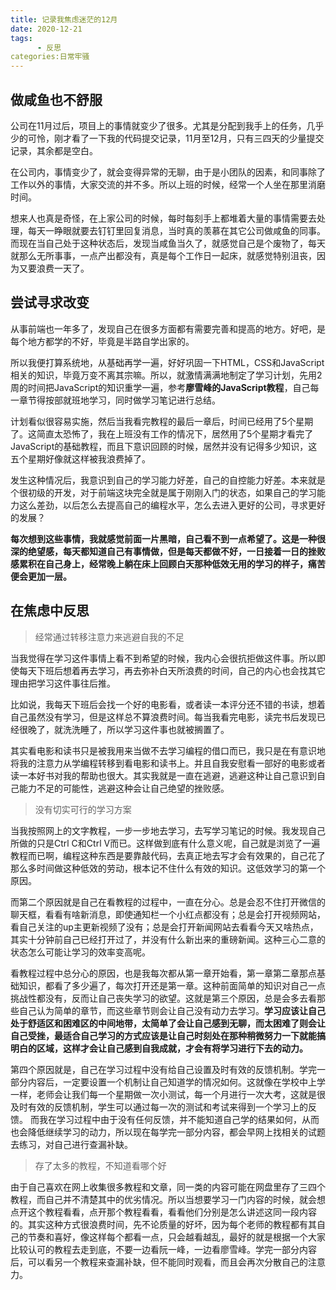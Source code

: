 ```yaml
---
title: 记录我焦虑迷茫的12月
date: 2020-12-21
tags:
      - 反思
categories:日常牢骚 
---
```

##  做咸鱼也不舒服

公司在11月过后，项目上的事情就变少了很多。尤其是分配到我手上的任务，几乎少的可怜，刚才看了一下我的代码提交记录，11月至12月，只有三四天的少量提交记录，其余都是空白。

在公司内，事情变少了，就会变得异常的无聊，由于是小团队的因素，和同事除了工作以外的事情，大家交流的并不多。所以上班的时候，经常一个人坐在那里消磨时间。

想来人也真是奇怪，在上家公司的时候，每时每刻手上都堆着大量的事情需要去处理，每天一睁眼就要去钉钉里回复消息，当时真的羡慕在其它公司做咸鱼的同事。而现在当自己处于这种状态后，发现当咸鱼当久了，就感觉自己是个废物了，每天就那么无所事事，一点产出都没有，真是每个工作日一起床，就感觉特别沮丧，因为又要浪费一天了。

##  尝试寻求改变

从事前端也一年多了，发现自己在很多方面都有需要完善和提高的地方。好吧，是每个地方都学的不好，毕竟是半路自学出家的。

所以我便打算系统地，从基础再学一遍，好好巩固一下HTML，CSS和JavaScript相关的知识，毕竟万变不离其宗嘛。所以，就激情满满地制定了学习计划，先用2周的时间把JavaScript的知识重学一遍，参考**廖雪峰的JavaScript教程**，自己每一章节得按部就班地学习，同时做学习笔记进行总结。

计划看似很容易实施，然后当我看完教程的最后一章后，时间已经用了5个星期了。这简直太恐怖了，我在上班没有工作的情况下，居然用了5个星期才看完了JavaScript的基础教程，而且下意识回顾的时候，居然并没有记得多少知识，这五个星期好像就这样被我浪费掉了。

发生这种情况后，我意识到自己的学习能力好差，自己的自控能力好差。本来就是个很初级的开发，对于前端这块完全就是属于刚刚入门的状态，如果自己的学习能力这么差劲，以后怎么去提高自己的编程水平，怎么去进入更好的公司，寻求更好的发展？

**每次想到这些事情，我就感觉前面一片黑暗，自己看不到一点希望了。这是一种很深的绝望感，每天都知道自己有事情做，但是每天都做不好，一日接着一日的挫败感累积在自己身上，经常晚上躺在床上回顾白天那种低效无用的学习的样子，痛苦便会更加一层。**

##  在焦虑中反思

>经常通过转移注意力来逃避自我的不足

当我觉得在学习这件事情上看不到希望的时候，我内心会很抗拒做这件事。所以即使每天下班后想着再去学习，再去弥补白天所浪费的时间，自己的内心也会找其它理由把学习这件事往后推。

比如说，我每天下班后会找一个好的电影看，或者读一本评分还不错的书读，想着自己虽然没有学习，但是这样总不算浪费时间。每当我看完电影，读完书后发现已经很晚了，就洗洗睡了，所以学习这件事也就被搁置了。

其实看电影和读书只是被我用来当做不去学习编程的借口而已，我只是在有意识地将我的注意力从学编程转移到看电影和读书上。并且自我安慰看一部好的电影或者读一本好书对我的帮助也很大。其实我就是一直在逃避，逃避这种让自己意识到自己能力不足的可能性，逃避这种会让自己绝望的挫败感。

>没有切实可行的学习方案

当我按照网上的文字教程，一步一步地去学习，去写学习笔记的时候。我发现自己所做的只是Ctrl C和Ctrl V而已。这样做到底有什么意义呢，自己就是浏览了一遍教程而已啊，编程这种东西是要靠敲代码，去真正地去写才会有效果的，自己花了那么多时间做这种低效的劳动，根本记不住什么有效的知识。这低效学习的第一个原因。

而第二个原因就是自己在看教程的过程中，一直在分心。总是会忍不住打开微信的聊天框，看看有啥新消息，即使通知栏一个小红点都没有；总是会打开视频网站，看自己关注的up主更新视频了没有；总是会打开新闻网站去看看今天又啥热点，其实十分钟前自己已经打开过了，并没有什么新出来的重磅新闻。这种三心二意的状态怎么可能让学习的效率变高呢。

看教程过程中总分心的原因，也是我每次都从第一章开始看，第一章第二章那点基础知识，都看了多少遍了，每次打开还是第一章。这种前面简单的知识对自己一点挑战性都没有，反而让自己丧失学习的欲望。这就是第三个原因，总是会多去看那些自己认为简单的章节，而这些章节则会让自己没有动力去学习。**学习应该让自己处于舒适区和困难区的中间地带，太简单了会让自己感到无聊，而太困难了则会让自己受挫，最适合自己学习的方式应该是让自己时刻处在那种稍微努力一下就能搞明白的区域，这样才会让自己感到自我成就，才会有将学习进行下去的动力。**

第四个原因就是，自己在学习过程中没有给自己设置及时有效的反馈机制。学完一部分内容后，一定要设置一个机制让自己知道学的情况如何。这就像在学校中上学一样，老师会让我们每一个星期做一次小测试，每一个月进行一次大考，这就是很及时有效的反馈机制，学生可以通过每一次的测试和考试来得到一个学习上的反馈。
而我在学习过程中由于没有任何反馈，并不能知道自己学的结果如何，从而也会降低继续学习的动力，所以现在每学完一部分内容，都会早网上找相关的试题去练习，对自己进行查漏补缺。

>存了太多的教程，不知道看哪个好

由于自己喜欢在网上收集很多教程和文章，同一类的内容可能在网盘里存了三四个教程，而自己并不清楚其中的优劣情况。所以当想要学习一门内容的时候，就会想点开这个教程看看，点开那个教程看看，看看他们分别是怎么讲述这同一段内容的。其实这种方式很浪费时间，先不论质量的好坏，因为每个老师的教程都有其自己的节奏和喜好，像这样每个都看一点，只会越看越乱，最好的就是根据一个大家比较认可的教程去走到底，不要一边看阮一峰，一边看廖雪峰。学完一部分内容后，可以看另一个教程来查漏补缺，但不能同时观看，而且会再次分散自己的注意力。




